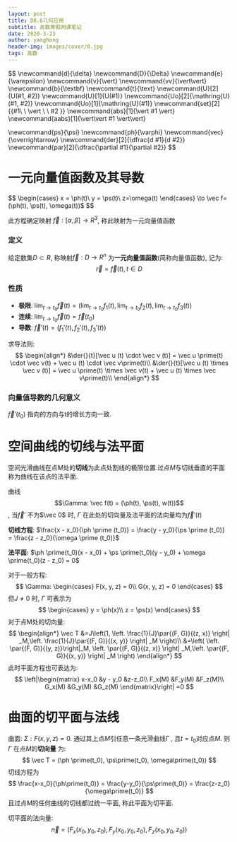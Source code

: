 ```yaml
---
layout: post
title: D8.6几何应用
subtitle: 高数寒假网课笔记
date: 2020-3-23
author: yanghong
header-img: images/cover/8.jpg
tags: 高数 
---
```


$$
\newcommand{d}{\delta}
\newcommand{D}{\Delta}
\newcommand{e}{\varepsilon}
\newcommand{v}{\vert}
\newcommand{vv}{\vert\vert}
\newcommand{b}{\textbf}
\newcommand{t}{\text}
\newcommand{U}[2]{U(#1, #2)}
\newcommand{U}[1]{U(#1)}
\newcommand{Uo}[2]{\mathring{U}(#1, #2)}
\newcommand{Uo}[1]{\mathring{U}(#1)}
\newcommand{set}[2]{\{#1\ \ \vert \ \ #2 \}}
\newcommand{abs}[1]{\vert #1 \vert}
\newcommand{aabs}[1]{\vert\vert #1 \vert\vert}

\newcommand{ps}{\psi}
\newcommand{ph}{\varphi}
\newcommand{vec}{\overrightarrow}
\newcommand{der}[2]{\dfrac{d #1}{d #2}}
\newcommand{par}[2]{\dfrac{\partial #1}{\partial #2}}
$$

# 一元向量值函数及其导数

$$
\begin{cases}
x = \ph(t)\\
y = \ps(t)\\
z=\omega(t)
\end{cases}
\to
\vec f=(\ph(t), \ps(t), \omega(t))$
$$

此方程确定映射 $\vec f: [\alpha, \beta] \to R^3$, 称此映射为一元向量值函数

### 定义

给定数集$D\subset R$, 称映射$\vec f: D \to R ^ n$ 为**一元向量值函数**(简称向量值函数), 记为:
$$
\vec r = \vec f (t), t \in D
$$

### 性质

- **极限**: $\lim _{t\to t_0} \vec f(t) = (\lim _{t\to t_0} {f_1}(t),\lim _{t\to t_0} f_2(t),\lim _{t\to t_0}f_3(t))$
- **连续**: $\lim_{t\to t_0} \vec{f}(t) = \vec{f}(t_0)$
- **导数**: $\vec f\prime (t) = (f_1\prime(t),f_2\prime(t),f_3\prime(t))$ 

求导法则:
$$
\begin{align*}
&\der{}{t}[\vec u (t) \cdot \vec v (t)] = \vec u \prime(t) \cdot \vec v(t) + \vec u (t) \cdot \vec v\prime(t)\\
&\der{}{t}[\vec u (t) \times \vec v (t)] = \vec u \prime(t) \times \vec v(t) + \vec u (t) \times \vec v\prime(t)\\
\end{align*}
$$

### 向量值导数的几何意义

$\vec  f\prime(t_0)$ 指向的方向与t的增长方向一致.





# 空间曲线的切线与法平面

空间光滑曲线在点$M$处的**切线**为此点处割线的极限位置.过点$M$与切线垂直的平面称为曲线在该点的法平面. 

曲线 $$\Gamma: \vec f(t) = (\ph(t), \ps(t), w(t))$$, 当$\vec f\prime$ 不为$\vec 0$ 时, $\Gamma$ 在此处的切向量及法平面的法向量均为$\vec f\prime(t)$  

**切线方程**: $\frac{x - x_0}{\ph \prime (t_0)} = \frac{y - y_0}{\ps \prime (t_0)} = \frac{z - z_0}{\omega \prime (t_0)}$ 

**法平面:**  $\ph \prime(t_0)(x - x_0) + \ps \prime(t_0)(y - y_0) + \omega \prime(t_0)(z - z_0) = 0$



对于一般方程:
$$
\Gamma: \begin{cases}
F(x, y, z) = 0\\
G(x, y, z) = 0
\end{cases}
$$
但$J \neq 0$ 时, $\Gamma$ 可表示为
$$
\begin{cases}
y = \ph(x)\\
z = \ps(x)
\end{cases}
$$
对于点M处的切向量:
$$
\begin{align*}
\vec T &=J\left(1,  \left. \frac{1}{J}\par{(F, G)}{(z, x)} \right| _M,\left. \frac{1}{J}\par{(F, G)}{(x, y)} \right| _M \right)\\
&=\left( \left. \par{(F, G)}{(y, z)}\right|_M,  \left. \par{(F, G)}{(z, x)} \right| _M,\left. \par{(F, G)}{(x, y)} \right| _M \right)
\end{align*}
$$
此时平面方程也可表达为:
$$
\left|\begin{matrix}
x-x_0 &y - y_0 &z-z_0\\
F_x(M) &F_y(M) &F_z(M)\\
G_x(M) &G_y(M) &G_z(M)
\end{matrix}\right| =0
$$


# 曲面的切平面与法线

曲面: $\Sigma: F(x, y, z) = 0$. 通过其上点$M$引任意一条光滑曲线$\Gamma$ , 且$t=t_0$对应点$M$. 则$\Gamma$ 在点$M$的**切向量** 为:
$$
\vec T = (\ph \prime(t_0), \ps\prime(t_0), \omega\prime(t_0))
$$
切线方程为
$$
\frac{x-x_0}{\ph\prime(t_0)} = \frac{y-y_0}{\ps\prime(t_0)} = \frac{z-z_0}{\omega\prime(t_0)} 
$$
且过点$M$的任何曲线的切线都过统一平面, 称此平面为切平面. 

切平面的法向量: $$\vec n = (F_x(x_0, y_0, z_0), F_y(x_0, y_0, z_0), F_z(x_0, y_0, z_0))$$